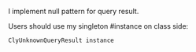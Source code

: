 I implement null pattern for query result.

Users should use my singleton #instance on class side: 

	ClyUnknownQueryResult instance